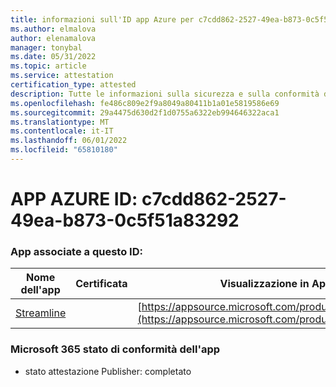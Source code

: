 ```yaml
---
title: informazioni sull'ID app Azure per c7cdd862-2527-49ea-b873-0c5f51a83292
ms.author: elmalova
author: elenamalova
manager: tonybal
ms.date: 05/31/2022
ms.topic: article
ms.service: attestation
certification_type: attested
description: Tutte le informazioni sulla sicurezza e sulla conformità disponibili per c7cdd862-2527-49ea-b873-0c5f51a83292.
ms.openlocfilehash: fe486c809e2f9a8049a80411b1a01e5819586e69
ms.sourcegitcommit: 29a4475d630d2f1d0755a6322eb994646322aca1
ms.translationtype: MT
ms.contentlocale: it-IT
ms.lasthandoff: 06/01/2022
ms.locfileid: "65810180"
---
```

# <a name="azure-app-id-c7cdd862-2527-49ea-b873-0c5f51a83292"></a>APP AZURE ID: c7cdd862-2527-49ea-b873-0c5f51a83292


### <a name="apps-associated-with-this-id"></a>App associate a questo ID:
| **Nome dell'app** | **Certificata** | **Visualizzazione in AppSource** |
|--------------|---------------|-----------------------|
| [Streamline](../forward/WA200004100.md) |  | [https://appsource.microsoft.com/product/office/WA200004100](https://appsource.microsoft.com/product/office/WA200004100) |

### <a name="microsoft-365-app-compliance-status"></a>Microsoft 365 stato di conformità dell'app
- stato attestazione Publisher: completato
